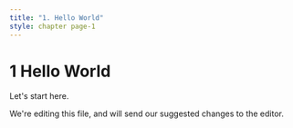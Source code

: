 ```yaml
---
title: "1. Hello World"
style: chapter page-1
---
```


# **1** Hello World

Let's start here.

We're editing this file, and will send our suggested changes to the editor.
